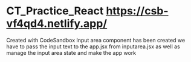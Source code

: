 # CT_Practice_React https://csb-vf4qd4.netlify.app/
Created with CodeSandbox
Input area component has been created 
we have to pass the input text to the app.jsx from inputarea.jsx
as well as manage the input area state
and make the app work
